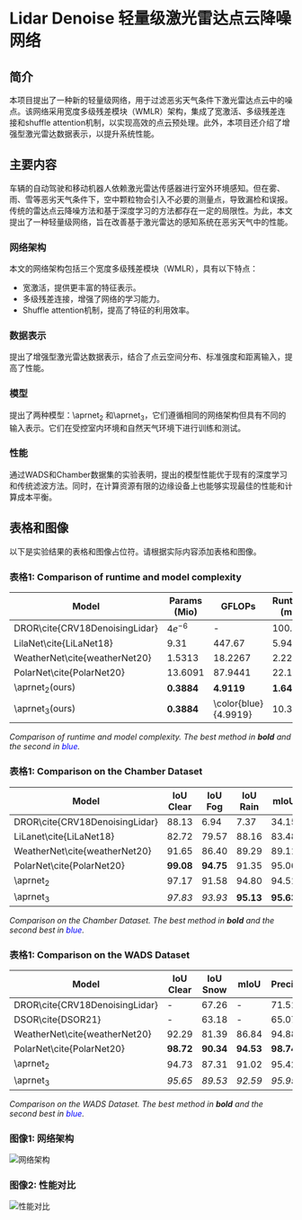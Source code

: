 # Lidar Denoise  轻量级激光雷达点云降噪网络

## 简介
本项目提出了一种新的轻量级网络，用于过滤恶劣天气条件下激光雷达点云中的噪点。该网络采用宽度多级残差模块（WMLR）架构，集成了宽激活、多级残差连接和shuffle attention机制，以实现高效的点云预处理。此外，本项目还介绍了增强型激光雷达数据表示，以提升系统性能。

## 主要内容
车辆的自动驾驶和移动机器人依赖激光雷达传感器进行室外环境感知。但在雾、雨、雪等恶劣天气条件下，空中颗粒物会引入不必要的测量点，导致漏检和误报。传统的雷达点云降噪方法和基于深度学习的方法都存在一定的局限性。为此，本文提出了一种轻量级网络，旨在改善基于激光雷达的感知系统在恶劣天气中的性能。

### 网络架构
本文的网络架构包括三个宽度多级残差模块（WMLR），具有以下特点：
- 宽激活，提供更丰富的特征表示。
- 多级残差连接，增强了网络的学习能力。
- Shuffle attention机制，提高了特征的利用效率。

### 数据表示
提出了增强型激光雷达数据表示，结合了点云空间分布、标准强度和距离输入，提高了性能。

### 模型
提出了两种模型：\aprnet$_2$ 和\aprnet$_3$，它们遵循相同的网络架构但具有不同的输入表示。它们在受控室内环境和自然天气环境下进行训练和测试。

### 性能
通过WADS和Chamber数据集的实验表明，提出的模型性能优于现有的深度学习和传统滤波方法。同时，在计算资源有限的边缘设备上也能够实现最佳的性能和计算成本平衡。

## 表格和图像
以下是实验结果的表格和图像占位符。请根据实际内容添加表格和图像。

### 表格1: Comparison of runtime and model complexity

| Model                          | Params (Mio) | GFLOPs   | Runtime (ms) | Size (M) |
|--------------------------------|--------------|----------|--------------|----------|
| DROR\cite{CRV18DenoisingLidar} | $4e^{-6}$    | -        | 100.00       | $4e^{-6}$|
| LilaNet\cite{LiLaNet18}        | 9.31         | 447.67   | 5.9417       | 37.34    |
| WeatherNet\cite{weatherNet20}  | 1.5313       | 18.2267  | 2.22         | 6.044    |
| PolarNet\cite{PolarNet20}      | 13.6091      | 87.9441  | 22.11        | 54.523   |
| \aprnet$_2$(ours)              | **0.3884**   | **4.9119**| **1.64**     | **1.568**|
| \aprnet$_3$(ours)              | **0.3884**   | \color{blue}{4.9919} | 10.32 | **1.568**|

*Comparison of runtime and model complexity. The best method in **bold** and the second in <span style="color:blue">blue</span>.*

### 表格1: Comparison on the Chamber Dataset

| Model                           | IoU Clear | IoU Fog | IoU Rain | mIoU   | Precision | Recall |
|---------------------------------|-----------|---------|----------|--------|-----------|--------|
| DROR\cite{CRV18DenoisingLidar} | 88.13     | 6.94    | 7.37     | 34.15  | -         | -      |
| LiLanet\cite{LiLaNet18}        | 82.72     | 79.57   | 88.16    | 83.48  | -         | -      |
| WeatherNet\cite{weatherNet20}  | 91.65     | 86.40   | 89.29    | 89.11  | 89.87     | 92.23  |
| PolarNet\cite{PolarNet20}      | **99.08** | **94.75** | 91.35   | 95.06  | **96.33** | 97.00  |
| \aprnet$_2$                    | 97.17     | 91.58   | 94.80    | 94.51  | 95.46     | 97.99  |
| \aprnet$_3$                    | *97.83*   | *93.93* | **95.13**| **95.63**| 93.04    | **98.13**|

*Comparison on the Chamber Dataset. The best method in **bold** and the second best in <span style="color:blue">blue</span>.*


### 表格1: Comparison on the WADS Dataset

| Model                           | IoU Clear | IoU Snow | mIoU   | Precision | Recall |
|---------------------------------|-----------|----------|--------|-----------|--------|
| DROR\cite{CRV18DenoisingLidar} | -         | 67.26    | -      | 71.51     | 91.89  |
| DSOR\cite{DSOR21}              | -         | 63.18    | -      | 65.07     | **95.60** |
| WeatherNet\cite{weatherNet20}  | 92.29     | 81.39    | 86.84  | 94.88     | 85.13  |
| PolarNet\cite{PolarNet20}      | **98.72** | **90.34**| **94.53** | **98.74**| 91.41  |
| \aprnet$_2$                    | 94.73     | 87.31    | 91.02  | 95.42     | 91.13  |
| \aprnet$_3$                    | *95.65*   | *89.53*  | *92.59*| *95.95*   | *93.04*|

*Comparison on the WADS Dataset. The best method in **bold** and the second best in <span style="color:blue">blue</span>.*


### 图像1: 网络架构

![网络架构](path/to/network_architecture.png)

### 图像2: 性能对比

![性能对比](path/to/performance_comparison.png)




